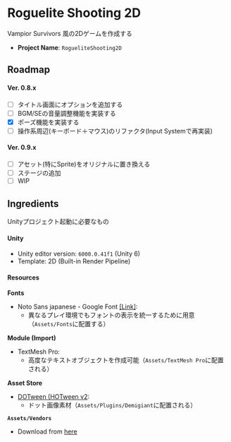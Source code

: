 # Roguelite Shooting 2D

Vampior Survivors 風の2Dゲームを作成する

- **Project Name**: `RogueliteShooting2D`

## Roadmap

#### Ver. 0.8.x
- [ ] タイトル画面にオプションを追加する
- [ ] BGM/SEの音量調整機能を実装する
- [x] ポーズ機能を実装する
- [ ] 操作系周辺(キーボード＋マウス)のリファクタ(Input Systemで再実装)

#### Ver. 0.9.x
- [ ] アセット(特にSprite)をオリジナルに置き換える
- [ ] ステージの追加
- [ ] WIP

## Ingredients

Unityプロジェクト起動に必要なもの


#### Unity

- Unity editor version: `6000.0.41f1` (Unity 6)
- Template: 2D (Built-in Render Pipeline)


#### Resources

**Fonts**

- Noto Sans japanese - Google Font [[Link]](https://fonts.google.com/noto/specimen/Noto+Sans+JP?subset=japanese&query=Noto+Sans+Japanese&noto.script=Hira):
  - 異なるプレイ環境でもフォントの表示を統一するために用意（`Assets/Fonts`に配置する）


**Module (Import)**

- TextMesh Pro:
  - 高度なテキストオブジェクトを作成可能（`Assets/TextMesh Pro`に配置される）


**Asset Store**

- [DOTween (HOTween v2](https://assetstore.unity.com/packages/tools/animation/dotween-hotween-v2-27676):
  - ドット画像素材（`Assets/Plugins/Demigiant`に配置される）


**`Assets/Vendors`**

- Download from [here](./#)  <!-- WIP -->

